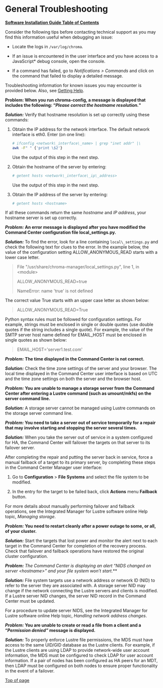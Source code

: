 # <a name="1.0"></a>General Troubleshooting

[**Software Installation Guide Table of Contents**](ig_TOC.md)

Consider the following tips before contacting technical support as you
may find this information useful when debugging an issue:

-   Locate the logs in `/var/log/chroma`.

-   If an issue is encountered in the user interface and you have access
    to a JavaScript\* debug console, open the console.

-   If a command has failed, go to *Notifications &gt; Commands* and
    click on the command that failed to display a detailed message.

Troubleshooting information for known issues you may encounter is
provided below. Also, see [Getting Help](ig_ch_16_appD_getting_help.md).

**Problem: When you run chroma-config, a message is displayed that
includes the following: “*Please correct the hostname resolution.*"**

***Solution:*** Verify that hostname resolution is set up correctly
using these commands:

1.  Obtain the IP address for the network interface. The default network
    interface is eth0. Enter (on one line):

    ```bash
    # ifconfig <network\_interface\_name> | grep "inet addr" |\
    awk -F" " {'print \$2'}
    ```

    Use the output of this step in the next step.

1.  Obtain the hostname of the server by entering:

    ```bash
    # getent hosts <network\_interface\_ip\_address>
    ```
    Use the output of this step in the next step.

1.  Obtain the IP address of the server by entering:

    ```bash
    # getent hosts <hostname>
    ```

If all these commands return the same *hostname* and *IP address*, your
hostname server is set up correctly.

***Problem:*** **An error message is displayed after you have modified
the Command Center configuration file local\_settings.py.**

***Solution:*** To find the error, look for a line containing
`local\_settings.py` and check the following text for clues to the
error. In the example below, the value of the configuration setting
ALLOW\_ANONYMOUS\_READ starts with a lower case letter.

> File "/usr/share/chroma-manager/local\_settings.py", line 1, in
> &lt;module&gt;
>
> ALLOW\_ANONYMOUS\_READ=true
>
> NameError: name 'true' is not defined

The correct value True starts with an upper case letter as shown below:

> ALLOW\_ANONYMOUS\_READ=True

Python syntax rules must be followed for configuration settings. For
example, strings must be enclosed in single or double quotes (use double
quotes if the string includes a single quote). For example, the value of
the SMTP server host name defined for EMAIL\_HOST must be enclosed in
single quotes as shown below:

> EMAIL\_HOST='server1.test.com'

***Problem:*** **The time displayed in the Command Center is not
correct.**

***Solution:*** Check the time zone settings of the server and your
browser. The local time displayed in the Command Center user interface
is based on UTC and the time zone settings on both the server and the
browser host.

***Problem:*** **You are unable to manage a storage server from the
Command Center after entering a Lustre command (such as umount/mkfs) on
the server command line.**

***Solution:*** A storage server cannot be managed using Lustre commands
on the storage server command line. 

***Problem:* You need to take a server out of service temporarily for a
repair that may involve starting and stopping the server several
times.**

***Solution:*** When you take the server out of service in a system
configured for HA, the Command Center will failover the targets on that
server to its failover server.

After completing the repair and putting the server back in service,
force a manual failback of a target to its primary server, by completing
these steps in the Command Center Manager user interface:

1.  Go to **Configuration** &gt; **File Systems** and select the file
    system to be modified.

2.  In the entry for the target to be failed back, click **Actions**
    menu **Failback** button.

For more details about manually performing failover and failback
operations, see the Integrated Manager for Lustre software online Help topic,
*Managing storage*.

***Problem:*** **You need to restart cleanly after a power outage to
some, or all, of your cluster.**

***Solution:*** Start the targets that lost power and monitor the alert
next to each target in the Command Center for completion of the recovery
process. Check that failover and failback operations have restored the
original cluster configuration.

***Problem:*** **The Command Center is displaying an alert *“NIDS
changed on server &lt;hostname&gt;”* and your file system won’t
start*.***

***Solution:*** File system targets use a network address or network ID
(NID) to refer to the server they are associated with. A storage server
NID may change if the network connecting the Lustre servers and clients
is modified. If a Lustre server NID changes, the server NID record in
the Command Center must be updated.

For a procedure to update server NIDS, see the Integrated Manager for Lustre software
online Help topic, *Handling network address changes*.

***Problem:*** **You are unable to create or read a file from a client
and a “*Permission denied”* message is displayed.**

***Solution:*** To properly enforce Lustre file permissions, the MDS
must have access to the same UID/GID database as the Lustre clients. For
example, if the Lustre clients are using LDAP to provide network-wide
user account information, the MDS must be configured to check LDAP for
user account information. If a pair of nodes has been configured as HA
peers for an MDT, then LDAP must be configured on both nodes to ensure
proper functionality in the event of a failover.

[Top of page](#1.0)